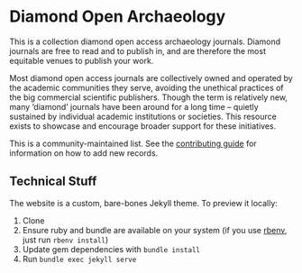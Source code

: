 # Diamond Open Archaeology
This is a collection diamond open access archaeology journals.
Diamond journals are free to read and to publish in, and are therefore the most equitable venues to publish your work.

Most diamond open access journals are collectively owned and operated by the academic communities they serve, avoiding the unethical practices of the big commercial scientific publishers.
Though the term is relatively new, many ‘diamond’ journals have been around for a long time – quietly sustained by individual academic institutions or societies.
This resource exists to showcase and encourage broader support for these initiatives.

This is a community-maintained list.
See the [contributing guide](https://diamond.open-archaeo.info/contributing/) for information on how to add new records.

## Technical Stuff
The website is a custom, bare-bones Jekyll theme.
To preview it locally:

1. Clone
2. Ensure ruby and bundle are available on your system (if you use [rbenv](https://github.com/rbenv/rbenv), just run `rbenv install`)
3. Update gem dependencies with `bundle install`
4. Run `bundle exec jekyll serve`
